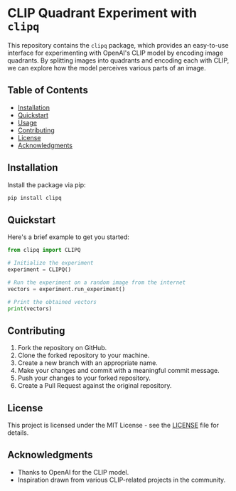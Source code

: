 # CLIP Quadrant Experiment with `clipq`

This repository contains the `clipq` package, which provides an easy-to-use interface for experimenting with OpenAI's CLIP model by encoding image quadrants. By splitting images into quadrants and encoding each with CLIP, we can explore how the model perceives various parts of an image.

## Table of Contents

- [Installation](#installation)
- [Quickstart](#quickstart)
- [Usage](#usage)
- [Contributing](#contributing)
- [License](#license)
- [Acknowledgments](#acknowledgments)

## Installation

Install the package via pip:

```bash
pip install clipq
```

## Quickstart

Here's a brief example to get you started:

```python
from clipq import CLIPQ

# Initialize the experiment
experiment = CLIPQ()

# Run the experiment on a random image from the internet
vectors = experiment.run_experiment()

# Print the obtained vectors
print(vectors)
```

## Contributing

1. Fork the repository on GitHub.
2. Clone the forked repository to your machine.
3. Create a new branch with an appropriate name.
4. Make your changes and commit with a meaningful commit message.
5. Push your changes to your forked repository.
6. Create a Pull Request against the original repository.

## License

This project is licensed under the MIT License - see the [LICENSE](LICENSE) file for details.

## Acknowledgments

- Thanks to OpenAI for the CLIP model.
- Inspiration drawn from various CLIP-related projects in the community.

